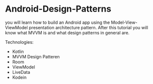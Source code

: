 # Android-Design-Patterns
you will learn how to build an Android app using the Model-View-ViewModel presentation architecture pattern.
After this tutorial you will know what MVVM is and what design patterns in general are.

Technologies:

* Kotlin
* MVVM Design Patteren
* Room
* ViewModel
* LiveData
* Kodein
